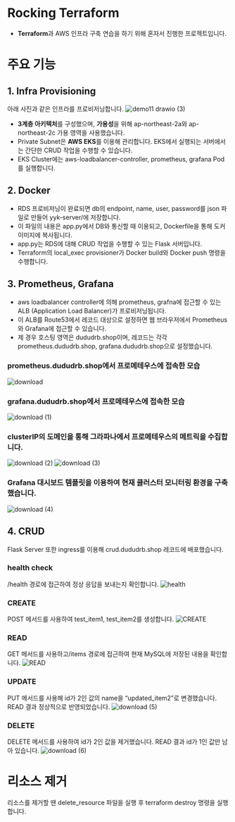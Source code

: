 # Rocking Terraform
- **Terraform**과 AWS 인프라 구축 연습을 하기 위해 혼자서 진행한 프로젝트입니다.

# 주요 기능
## 1. Infra Provisioning
아래 사진과 같은 인프라를 프로비저닝합니다.
![demo11 drawio (3)](https://github.com/user-attachments/assets/caa02d8b-0b66-4cc7-bab3-f9f1e76c65f3)
- **3계층 아키텍처**를 구성했으며, **가용성**을 위해 ap-northeast-2a와 ap-northeast-2c 가용 영역을 사용했습니다.
- Private Subnet은 **AWS EKS**를 이용해 관리합니다. EKS에서 실행되는 서버에서는 간단한 CRUD 작업을 수행할 수 있습니다.
- EKS Cluster에는 aws-loadbalancer-controller, prometheus, grafana Pod를 실행합니다.

## 2. Docker
- RDS 프로비저닝이 완료되면 db의 endpoint, name, user, password를 json 파일로 만들어 yyk-server/에 저장합니다.
- 이 파일의 내용은 app.py에서 DB와 통신할 때 이용되고, Dockerfile을 통해 도커 이미지에 복사됩니다.
- app.py는 RDS에 대해 CRUD 작업을 수행할 수 있는 Flask 서버입니다.
- Terraform의 local_exec provisioner가 Docker build와 Docker push 명령을 수행합니다.

## 3. Prometheus, Grafana
- aws loadbalancer controller에 의해 prometheus, grafna에 접근할 수 있는 ALB (Application Load Balancer)가 프로비저닝됩니다.
- 이 ALB를 Route53에서 레코드 대상으로 설정하면 웹 브라우저에서 Prometheus와 Grafana에 접근할 수 있습니다.
- 제 경우 호스팅 영역은 dududrb.shop이며, 레코드는 각각 prometheus.dududrb.shop, grafana.dududrb.shop으로 설정했습니다.

### prometheus.dududrb.shop에서 프로메테우스에 접속한 모습
![download](https://github.com/user-attachments/assets/c27a7764-f65c-490c-9eda-641bb6818a00)

### grafana.dududrb.shop에서 프로메테우스에 접속한 모습
![download (1)](https://github.com/user-attachments/assets/e65902fb-26e8-46a8-aab5-5915dac490c8)

### clusterIP의 도메인을 통해 그라파나에서 프로메테우스의 메트릭을 수집합니다.
![download (2)](https://github.com/user-attachments/assets/644d5f29-894e-4b6f-9cd2-f215b136ae39)
![download (3)](https://github.com/user-attachments/assets/eb2d6ef2-d9a8-46f4-953c-1dd22343b568)

### Grafana 대시보드 템플릿을 이용하여 현재 클러스터 모니터링 환경을 구축했습니다.
![download (4)](https://github.com/user-attachments/assets/af55737c-a216-47c3-ad63-da5da1701f46)

## 4. CRUD
Flask Server 또한 ingress를 이용해 crud.dududrb.shop 레코드에 배포했습니다.

### health check
/health 경로에 접근하여 정상 응답을 보내는지 확인합니다.
![health](https://github.com/user-attachments/assets/bf558bbb-1765-40e4-b893-a0b9ae12cb01)

### CREATE
POST 메서드를 사용하여 test_item1, test_item2를 생성합니다.
![CREATE](https://github.com/user-attachments/assets/a152092d-7fce-48ea-b1de-0f22d2cefb8f)

### READ
GET 메서드를 사용하고/items 경로에 접근하여 현재 MySQL에 저장된 내용을 확인합니다.
![READ](https://github.com/user-attachments/assets/dfde6db3-b8da-43a4-b6a6-e521196bcad8)

### UPDATE
PUT 메서드를 사용해 id가 2인 값의 name을 “updated_item2”로 변경했습니다.
READ 결과 정상적으로 반영되었습니다.
![download (5)](https://github.com/user-attachments/assets/68c5575d-bd56-4172-88e2-e01f7f2ff201)

### DELETE 
DELETE 메서드를 사용하여 id가 2인 값을 제거했습니다.
READ 결과 id가 1인 값만 남아 있습니다.
![download (6)](https://github.com/user-attachments/assets/546a0701-f8a8-4137-b08d-44c9853cc9bc)

# 리소스 제거
리소스를 제거할 땐 delete_resource 파일을 실행 후 terraform destroy 명령을 실행합니다.
